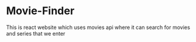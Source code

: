 # Movie-Finder

This is react website which uses movies api where it can search for movies and series that we enter
